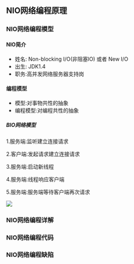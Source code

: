 ## NIO网络编程原理







### NIO网络编程模型



#### NIO简介

* 姓名: Non-blocking I/O(非阻塞IO) 或者 New I/O
* 出生: JDK1.4
* 职务:高并发网络服务器支持岗

#### 编程模型

* 模型:对事物共性的抽象
* 编程模型:对编程共性的抽象

##### BIO网络模型

1.服务端:监听建立连接请求

2.客户端:发起请求建立连接请求

3.服务端:启动新线程

4.服务端:线程响应客户端

5.服务端:服务端等待客户端再次请求



![](https://raw.githubusercontent.com/xufeifan1992/note/master/images/picgo-BIO网络模型2.png)



### NIO网络编程详解









### NIO网络编程代码









### NIO网络编程缺陷